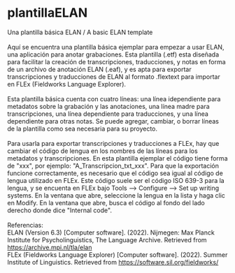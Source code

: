 # plantillaELAN
Una plantilla básica ELAN / A basic ELAN template
</br>
</br>
Aquí se encuentra una plantilla básica ejemplar para empezar a usar ELAN, una aplicación para anotar grabaciones. Esta plantilla (.etf) esta diseñada para facilitar la creación de transcripciones, traducciones, y notas en forma de un archivo de anotación ELAN (.eaf), y es apta para exportar transcripciones y traducciones de ELAN al formato .flextext para importar en FLEx (Fieldworks Language Explorer).
</br>
</br>
Esta plantilla básica cuenta con cuatro líneas: una línea idependiente para metadatos sobre la grabación y las anotaciones, una línea madre para transcripciones, una línea dependiente para traducciones, y una línea dependiente para otras notas. Se puede agregar, cambiar, o borrar líneas de la plantilla como sea necesaria para su proyecto. 
</br>
</br>
Para usarla para exportar transcripciones y traducciones a FLEx, hay que cambiar el código de lengua en los nombres de las líneas para los metadatos y transcripciones. En esta plantilla ejemplar el código tiene forma de "xxx", por ejemplo: "A_Transcripcion_txt_xxx". Para que la exportación funcione correctamente, es necesario que el código sea igual al código de lengua utilizado en FLEx. Este código suele ser el código ISO 639-3 para la lengua, y se encuenta en FLEx bajo Tools --> Configure --> Set up writing systems. En la ventana que abre, seleccione la lengua en la lista y haga clic en Modify. En la ventana que abre, busca el código al fondo del lado derecho donde dice "Internal code". 
</br>
</br>
Referencias:
</br>
ELAN (Version 6.3) [Computer software]. (2022). Nijmegen: Max Planck Institute for Psycholinguistics, The Language Archive. Retrieved from https://archive.mpi.nl/tla/elan
</br>
FLEx (Fieldworks Language Explorer) [Computer software]. (2022). Summer Institute of Linguistics. Retrieved from https://software.sil.org/fieldworks/
